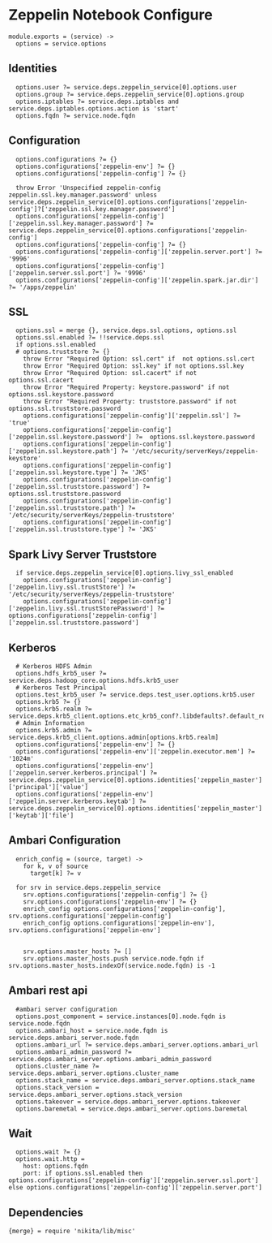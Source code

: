 
# Zeppelin Notebook Configure

    module.exports = (service) ->
      options = service.options

## Identities

      options.user ?= service.deps.zeppelin_service[0].options.user
      options.group ?= service.deps.zeppelin_service[0].options.group
      options.iptables ?= service.deps.iptables and service.deps.iptables.options.action is 'start'
      options.fqdn ?= service.node.fqdn

## Configuration

      options.configurations ?= {}
      options.configurations['zeppelin-env'] ?= {}
      options.configurations['zeppelin-config'] ?= {}

      throw Error 'Unspecified zeppelin-config zeppelin.ssl.key.manager.password' unless service.deps.zeppelin_service[0].options.configurations['zeppelin-config']?['zeppelin.ssl.key.manager.password']
      options.configurations['zeppelin-config']['zeppelin.ssl.key.manager.password'] ?= service.deps.zeppelin_service[0].options.configurations['zeppelin-config'] 
      options.configurations['zeppelin-config'] ?= {}
      options.configurations['zeppelin-config']['zeppelin.server.port'] ?= '9996'
      options.configurations['zeppelin-config']['zeppelin.server.ssl.port'] ?= '9996'
      options.configurations['zeppelin-config']['zeppelin.spark.jar.dir'] ?= '/apps/zeppelin'
      
      

## SSL

      options.ssl = merge {}, service.deps.ssl.options, options.ssl
      options.ssl.enabled ?= !!service.deps.ssl
      if options.ssl.enabled
      # options.truststore ?= {}
        throw Error "Required Option: ssl.cert" if  not options.ssl.cert
        throw Error "Required Option: ssl.key" if not options.ssl.key
        throw Error "Required Option: ssl.cacert" if not options.ssl.cacert
        throw Error "Required Property: keystore.password" if not options.ssl.keystore.password
        throw Error "Required Property: truststore.password" if not options.ssl.truststore.password
        options.configurations['zeppelin-config']['zeppelin.ssl'] ?= 'true'
        options.configurations['zeppelin-config']['zeppelin.ssl.keystore.password'] ?=  options.ssl.keystore.password
        options.configurations['zeppelin-config']['zeppelin.ssl.keystore.path'] ?= '/etc/security/serverKeys/zeppelin-keystore'
        options.configurations['zeppelin-config']['zeppelin.ssl.keystore.type'] ?= 'JKS'
        options.configurations['zeppelin-config']['zeppelin.ssl.truststore.password'] ?= options.ssl.truststore.password
        options.configurations['zeppelin-config']['zeppelin.ssl.truststore.path'] ?= '/etc/security/serverKeys/zeppelin-truststore'
        options.configurations['zeppelin-config']['zeppelin.ssl.truststore.type'] ?= 'JKS'

## Spark Livy Server Truststore

      if service.deps.zeppelin_service[0].options.livy_ssl_enabled
        options.configurations['zeppelin-config']['zeppelin.livy.ssl.trustStore'] ?= '/etc/security/serverKeys/zeppelin-truststore'
        options.configurations['zeppelin-config']['zeppelin.livy.ssl.trustStorePassword'] ?= options.configurations['zeppelin-config']['zeppelin.ssl.truststore.password']

## Kerberos

      # Kerberos HDFS Admin
      options.hdfs_krb5_user ?= service.deps.hadoop_core.options.hdfs.krb5_user
      # Kerberos Test Principal
      options.test_krb5_user ?= service.deps.test_user.options.krb5.user
      options.krb5 ?= {}
      options.krb5.realm ?= service.deps.krb5_client.options.etc_krb5_conf?.libdefaults?.default_realm
      # Admin Information
      options.krb5.admin ?= service.deps.krb5_client.options.admin[options.krb5.realm]
      options.configurations['zeppelin-env'] ?= {}
      options.configurations['zeppelin-env']['zeppelin.executor.mem'] ?= '1024m'
      options.configurations['zeppelin-env']['zeppelin.server.kerberos.principal'] ?= service.deps.zeppelin_service[0].options.identities['zeppelin_master']['principal']['value']
      options.configurations['zeppelin-env']['zeppelin.server.kerberos.keytab'] ?= service.deps.zeppelin_service[0].options.identities['zeppelin_master']['keytab']['file']

## Ambari Configuration

      enrich_config = (source, target) ->
        for k, v of source
          target[k] ?= v

      for srv in service.deps.zeppelin_service
        srv.options.configurations['zeppelin-config'] ?= {}
        srv.options.configurations['zeppelin-env'] ?= {}
        enrich_config options.configurations['zeppelin-config'], srv.options.configurations['zeppelin-config']
        enrich_config options.configurations['zeppelin-env'], srv.options.configurations['zeppelin-env']


        srv.options.master_hosts ?= []
        srv.options.master_hosts.push service.node.fqdn if srv.options.master_hosts.indexOf(service.node.fqdn) is -1

## Ambari rest api

      #ambari server configuration
      options.post_component = service.instances[0].node.fqdn is service.node.fqdn
      options.ambari_host = service.node.fqdn is service.deps.ambari_server.node.fqdn
      options.ambari_url ?= service.deps.ambari_server.options.ambari_url
      options.ambari_admin_password ?= service.deps.ambari_server.options.ambari_admin_password
      options.cluster_name ?= service.deps.ambari_server.options.cluster_name
      options.stack_name = service.deps.ambari_server.options.stack_name
      options.stack_version = service.deps.ambari_server.options.stack_version
      options.takeover = service.deps.ambari_server.options.takeover
      options.baremetal = service.deps.ambari_server.options.baremetal

## Wait

      options.wait ?= {}
      options.wait.http = 
        host: options.fqdn
        port: if options.ssl.enabled then options.configurations['zeppelin-config']['zeppelin.server.ssl.port'] else options.configurations['zeppelin-config']['zeppelin.server.port']

## Dependencies

    {merge} = require 'nikita/lib/misc'
